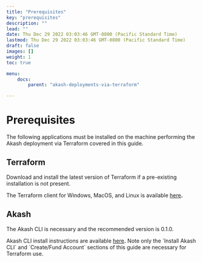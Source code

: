 ```yaml
---
title: "Prerequisites"
key: "prerequisites"
description: ""
lead: ""
date: Thu Dec 29 2022 03:03:46 GMT-0800 (Pacific Standard Time)
lastmod: Thu Dec 29 2022 03:03:46 GMT-0800 (Pacific Standard Time)
draft: false
images: []
weight: 1
toc: true

menu:
    docs:
        parent: "akash-deployments-via-terraform"

---
```

Prerequisites
=============

The following applications must be installed on the machine performing the Akash deployment via Terraform covered in this guide.

**Terraform**
-------------

Download and install the latest version of Terraform if a pre-existing installation is not present.

The Terraform client for Windows, MacOS, and Linux is available [here](https://www.terraform.io/downloads)**.**

**Akash**
---------

The Akash CLI is necessary and the recommended version is 0.1.0.

Akash CLI install instructions are available [here](https://docs.akash.network/guides/cli/detailed-steps/part-1.-install-akash)**.** Note only the \`Install Akash CLI\` and \`Create/Fund Account\` sections of this guide are necessary for Terraform use.